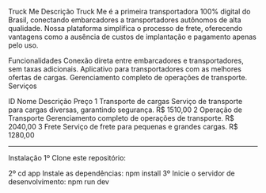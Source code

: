 
Truck Me
Descrição
Truck Me é a primeira transportadora 100% digital do Brasil, conectando embarcadores a transportadores autônomos de alta qualidade. Nossa plataforma simplifica o processo de frete, oferecendo vantagens como a ausência de custos de implantação e pagamento apenas pelo uso.

Funcionalidades
Conexão direta entre embarcadores e transportadores, sem taxas adicionais.
Aplicativo para transportadores com as melhores ofertas de cargas.
Gerenciamento completo de operações de transporte.
Serviços

ID	Nome	Descrição	Preço
1	Transporte de cargas	Serviço de transporte para cargas diversas, garantindo segurança.	R$ 1510,00
2	Operação de Transporte	Gerenciamento completo de operações de transporte.	R$ 2040,00
3	Frete	Serviço de frete para pequenas e grandes cargas.	R$ 1280,00

____________________________________________________________________________________________
Instalação
1º Clone este repositório:

2º cd app
Instale as dependências:
npm install
3º Inicie o servidor de desenvolvimento:
npm run dev
